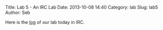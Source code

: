 Title: Lab 5 - An IRC Lab
Date: 2013-10-08 14:40
Category: lab
Slug: lab5
Author: Seb

Here is the [log](https://gist.github.com/sbenthall/6892190) of our lab today in IRC.